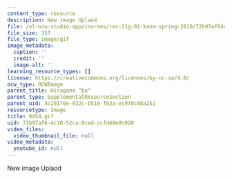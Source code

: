 ```yaml
---
content_type: resource
description: New image Uplaod
file: /ol-ocw-studio-app/courses/res-21g-01-kana-spring-2010/72b97af64c1052ca8cedccfd68e0c028_0454.gif
file_size: 357
file_type: image/gif
image_metadata:
  caption: ''
  credit: ''
  image-alt: ''
learning_resource_types: []
license: https://creativecommons.org/licenses/by-nc-sa/4.0/
ocw_type: OCWImage
parent_title: Hiragana "bu"
parent_type: SupplementalResourceSection
parent_uid: 4c29170e-932c-b518-fb2a-ec97dc98a252
resourcetype: Image
title: 0454.gif
uid: 72b97af6-4c10-52ca-8ced-ccfd68e0c028
video_files:
  video_thumbnail_file: null
video_metadata:
  youtube_id: null
---
```

New image Uplaod